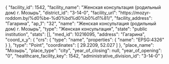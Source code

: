 {
    "facility_id": 1542,
    "facility_name": "Женская консультация (родильный дом) г. Мозырь",
    "district_id": "3-14-0",
    "facility_url": "https:\/\/mozyr-roddom.by\/%d0%be-%d0%bd%d0%b0%d1%81\/",
    "facility_address": "Гагарина",
    "ap_1": "32",
    "name": "Женская консультация (родильный дом) г. Мозырь",
    "type": "Женская консультация",
    "state": "public institution",
    "stats": [],
    "med_id": 10216095,
    "address": "Гагарина",
    "coord_x_y": {
        "crs": {
            "type": "name",
            "properties": {
                "name": "EPSG:4326"
            }
        },
        "type": "Point",
        "coordinates": [
            29.2209,
            52.027
        ]
    },
    "place_name": "Мозырь",
    "place_type": "city",
    "year_of_closing": null,
    "year_of_opening": "0",
    "healthcare_facility_key": 1542,
    "administrative_division_id": "3-14-0"
}